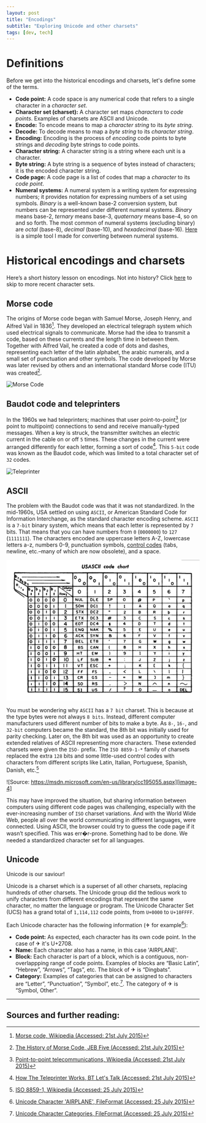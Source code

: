 ```yaml
---
layout: post
title: "Encodings"
subtitle: "Exploring Unicode and other charsets"
tags: [dev, tech]
---
```


# Definitions

Before we get into the historical encodings and charsets, let's define some of the terms.

- **Code point:** A code space is any numerical code that refers to a single character in a _character set_.
- **Character set (charset):** A character set maps _characters_ to _code points_. Examples of charsets are ASCII and Unicode.
- **Encode:** To encode means to map a _character string_ to its _byte string_.
- **Decode:** To decode means to map a _byte string_ to its _character string_.
- **Encoding:** Encoding is the process of _encoding_ code points to byte strings and _decoding_ byte strings to code points.
- **Character string:** A character string is a string where each unit is a character.
- **Byte string:** A byte string is a sequence of bytes instead of characters; it is the encoded character string.
- **Code page:** A code page is a list of codes that map a _character_ to its _code point_.
- **Numeral systems:** A numeral system is a writing system for expressing numbers; it provides notation for expressing numbers of a set using symbols. _Binary_ is a well-known base-2 conversion system, but numbers can be represented under different numeral systems. _Binary_ means base-2, _ternary_ means base-3, _quaternary_ means base-4, so on and so forth. The most common of numeral systems (excluding binary) are _octal_ (base-8), _decimal_ (base-10), and _hexadecimal_ (base-16). [Here](/numcon) is a simple tool I made for converting between numeral systems.

# Historical encodings and charsets

Here’s a short history lesson on encodings. Not into history? Click [here][1] to skip to more recent character sets.

## Morse code

The origins of Morse code began with Samuel Morse, Joseph Henry, and Alfred Vail in 1836[^1]. They developed an electrical telegraph system which used electrical signals to communicate. Morse had the idea to transmit a code, based on these currents and the length time in between them. Together with Alfred Vail, he created a code of dots and dashes, representing each letter of the latin alphabet, the arabic numerals, and a small set of punctuation and other symbols. The code developed by Morse was later revised by others and an international standard Morse code (ITU) was created[^2].

![][image-1]

## Baudot code and teleprinters

In the 1960s we had teleprinters; machines that user point-to-point[^3] (or point to multipoint) connections to send and receive manually-typed messages. When a key is struck, the transmitter switches an electric current in the cable on or off `5` times. These changes in the current were arranged differently for each letter, forming a sort of code[^4]. This `5-bit` code was known as the Baudot code, which was limited to a total character set of `32` codes.

![][image-2]

## ASCII

The problem with the Baudot code was that it was not standardized. In the mid-1960s, USA settled on using `ASCII`, or American Standard Code for Information Interchange, as the standard character encoding scheme. `ASCII` is a `7-bit` binary system, which means that each letter is represented by `7` bits. That means that you can have numbers from `0` (`0000000`) to `127` (`1111111`). The characters encoded are uppercase letters A-Z, lowercase letters a-z, numbers 0-9, punctuation symbols, [control codes][6] (tabs, newline, etc.–many of which are now obsolete), and a space.

![ASCII Code Chart from the 70s][image-3]

You must be wondering why ``ASCII`` has a ``7 bit`` charset. This is because at the type bytes were not always ``8 bits``. Instead, different computer manufacturers used different number of bits to make a byte. As `8-`, `16-`, and `32-bit` computers became the standard, the 8th bit was initially used for parity checking. Later on, the 8th bit was used as an opportunity to create extended relatives of ASCII representing more characters. These extended charsets were given the ``ISO-`` prefix. The ``ISO 8859-1-*`` family of charsets replaced the extra ``128`` bits and some little-used control codes with characters from different scripts like Latin, Italian, Portuguese, Spanish, Danish, etc.[^5]

![Source: https://msdn.microsoft.com/en-us/library/cc195055.aspx][image-4]

This may have improved the situation, but sharing information between computers using different code pages was challenging, especially with the ever-increasing number of ``ISO`` charset variations. And with the World Wide Web, people all over the world communicating in different languages, were connected. Using ASCII, the browser could try to guess the code page if it wasn’t specified. This was err�r-prone. Something had to be done. We needed a standardized character set for all languages.

## Unicode

Unicode is our saviour!

Unicode is a charset which is a superset of all other charsets, replacing hundreds of other charsets. The Unicode group did the tedious work to unify characters from different encodings that represent the same character, no matter the language or program. The Unicode Character Set (UCS) has a grand total of ``1,114,112`` code points, from ``U+0000`` to ``U+10FFFF``.

Each Unicode character has the following information (&#9992; for example[^6]):

- **Code point:** As expected, each character has its own code point. In the case of &#9992; it's U+2708.
- **Name:** Each character also has a name, in this case 'AIRPLANE'.
- **Block:** Each character is part of a block, which is a contiguous, non-overlappping range of code points. Examples of blocks are “Basic Latin”, “Hebrew”, “Arrows”, “Tags”, etc. The block of &#9992; is “Dingbats”.
- **Category:** Examples of categories that can be assigned to characters are “Letter”, “Punctuation”, “Symbol”, etc.[^7]. The category of &#9992; is “Symbol, Other”.

<!--TODO: More on Unicode Categories-->
<!--TODO: Different Unicode Encodings-->
<!--TODO: HTTP header Content-Type and character escapes-->

----

## Sources and further reading:

[^1]:	[Morse code, Wikipedia (Accessed: 21st July 2015)][2]

[^2]:	[The History of Morse Code, JEB Five (Accessed: 21st July 2015)][3]

[^3]:	[Point-to-point telecommunications, Wikipedia (Accessed: 21st July 2015)][4]

[^4]:	[How The Teleprinter Works, BT Let's Talk (Accessed: 21st July 2015)][5]

[^5]: [ISO 8859-1, Wikipedia (Accessed: 25 July 2015)][7]

[^6]: [Unicode Character 'AIRPLANE', FileFormat (Accessed: 25 July 2015)][8]

[^7]: [Unicode Character Categories, FileFormat (Accessed: 25 July 2015)][9]

[1]:	#unicode
[2]:	https://en.wikipedia.org/wiki/Morse_code
[3]:	https://www.youtube.com/watch?v=bNoOYeS0gs0
[4]:	https://en.wikipedia.org/wiki/Point-to-point_(telecommunications)
[5]:	https://www.youtube.com/watch?v=HcMHam54EOI
[6]:	https://en.wikipedia.org/wiki/Control_character
[7]: https://en.wikipedia.org/wiki/ISO/IEC_8859-1
[8]: http://www.fileformat.info/info/unicode/char/2708/index.htm
[9]: http://www.fileformat.info/info/unicode/category/index.htm

[image-1]:	/resources/post-images/unicode/morse.png "Morse Code"
[image-2]:	/resources/post-images/unicode/teleprinter.jpg "Teleprinter"
[image-3]:	/resources/post-images/unicode/ASCII.png "ASCII"
[image-4]:	/resources/post-images/unicode/greek.gif "Greek Codepage"
